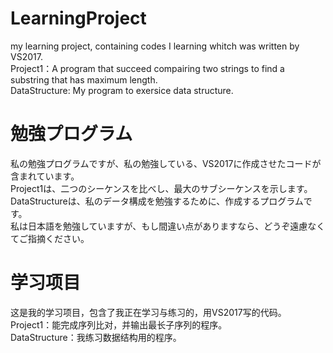 # LearningProject
my learning project, containing codes I learning whitch was written by VS2017.  
Project1：A program that succeed compairing two strings to find a substring that has maximum length.  
DataStructure: My program to exersice data structure.  

# 勉強プログラム 
私の勉強プログラムですが、私の勉強している、VS2017に作成させたコードが含まれています。  
Project1は、二つのシーケンスを比べし、最大のサブシーケンスを示します。  
DataStructureは、私のデータ構成を勉強するために、作成するプログラムです。  
私は日本語を勉強していますが、もし間違い点がありますなら、どうぞ遠慮なくてご指摘ください。  

# 学习项目
这是我的学习项目，包含了我正在学习与练习的，用VS2017写的代码。  
Project1：能完成序列比对，并输出最长子序列的程序。  
DataStructure：我练习数据结构用的程序。  
